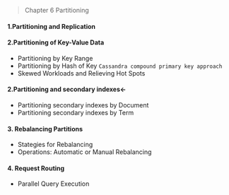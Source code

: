 > Chapter 6 Partitioning

#### 1.Partitioning and Replication

#### 2.Partitioning of Key-Value Data
* Partitioning by Key Range
* Partitioning by Hash of Key
` Cassandra compound primary key approach `
* Skewed Workloads and Relieving Hot Spots

#### 2.Partitioning and secondary indexes<-
* Partitioning secondary indexes by Document
* Partitioning secondary indexes by Term

#### 3. Rebalancing Partitions
* Stategies for Rebalancing
* Operations: Automatic or Manual Rebalancing

#### 4. Request Routing
* Parallel Query Execution
